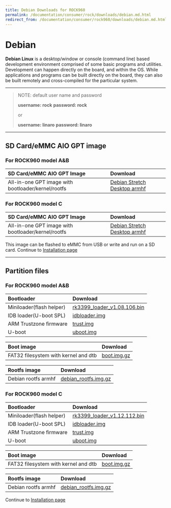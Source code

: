 ```yaml
---
title: Debian Downloads for ROCK960
permalink: /documentation/consumer/rock/downloads/debian.md.html
redirect_from: /documentation/consumer/rock960/downloads/debian.md.html
---
```


# Debian

**Debian Linux** is a desktop/window or console (command line) based development environment comprised of some basic programs and utilities. Development can happen directly on the board, and within the OS. While applications and programs can be built directly on the board, they can also be built remotely and cross-compiled for the particular system.

***

> NOTE: default user name and password
>
>    **username: rock**
>    **password: rock**
>
> or
>
>    **username: linaro**
>    **password: linaro**

***

## SD Card/eMMC AIO GPT image

### For ROCK960 model A&B

|   SD Card/eMMC AIO GPT Image   |    Download     |
|:------------------|:------------------------------------|
| All-in-one GPT image with bootloader/kernel/rootfs     | [Debian Stretch Desktop armhf](https://dl.vamrs.com/products/rock960/images/debian/rock960_debian_stretch_desktop_armhf_20180115.tar.gz) |


### For ROCK960 model C

|   SD Card/eMMC AIO GPT Image   |    Download     |
|:------------------|:------------------------------------|
| All-in-one GPT image with bootloader/kernel/rootfs     | [Debian Stretch Desktop armhf](https://dl.vamrs.com/products/rock960c/images/debian/rock960c_debian_stretch_lxde_armhf_20180920.tar.gz) |


This image can be flashed to eMMC from USB or write and run on a SD card. Continue to [Installation page](../installation/)

***

## Partition files

### For ROCK960 model A&B

|   Bootloader |    Download            |
|:-------------|:-----------------------|
| Miniloader(flash helper) | [rk3399_loader_v1.08.106.bin](https://dl.vamrs.com/products/rock960/images/debian/partitions/u-boot/rk3399_loader_v1.08.106.bin)           |
| IDB loader(U-boot SPL)  | [idbloader.img](https://dl.vamrs.com/products/rock960/images/debian/partitions/u-boot/idbloader.img)           |
| ARM Trustzone firmware  | [trust.img](https://dl.vamrs.com/products/rock960/images/debian/partitions/u-boot/trust.img)           |
| U-boot                  | [uboot.img](https://dl.vamrs.com/products/rock960/images/debian/partitions/u-boot/uboot.img)           |

|   Boot image      |    Download        |
|:------------------|:-----------------------|
|FAT32 filesystem with kernel and dtb     |[boot.img.gz](https://dl.vamrs.com/products/rock960/images/debian/partitions/boot.img.gz)                |

|   Rootfs image    |    Download                    |
|:------------------|:----------------------------------|
|Debian rootfs armhf     | [debian_rootfs.img.gz](https://dl.vamrs.com/products/rock960c/images/debian/partitions/roofs/rockchip_debian_rootfs_armhf_v2.2_20180704.ext4.gz)                          |

### For ROCK960 model C

|   Bootloader |    Download            |
|:-------------|:-----------------------|
| Miniloader(flash helper) | [rk3399_loader_v1.12.112.bin](https://dl.vamrs.com/products/rock960c/images/loader/rk3399_loader_v1.12.112.bin) |
| IDB loader(U-boot SPL)  | [idbloader.img](https://dl.vamrs.com/products/rock960c/images/debian/partitions/u-boot/idbloader.img)          |
| ARM Trustzone firmware  | [trust.img](https://dl.vamrs.com/products/rock960c/images/debian/partitions/u-boot/trust.img)          |
| U-boot                  | [uboot.img](https://dl.vamrs.com/products/rock960c/images/debian/partitions/u-boot/uboot.img)          |

|   Boot image      |    Download        |
|:------------------|:-----------------------|
|FAT32 filesystem with kernel and dtb     |[boot.img.gz](https://dl.vamrs.com/products/rock960c/images/debian/partitions/boot.img.gz)                |

|   Rootfs image    |    Download                    |
|:------------------|:----------------------------------|
|Debian rootfs armhf     | [debian_rootfs.img.gz](https://dl.vamrs.com/products/rock960c/images/debian/debian_rootfs_armhf_rockchip_release_20171108.img.gz)                         |

Continue to [Installation page](../installation/)
